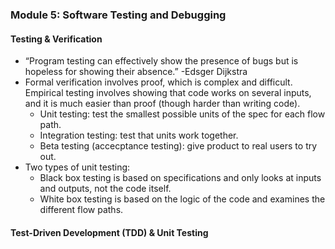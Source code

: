### Module 5: Software Testing and Debugging

#### Testing & Verification

- “Program testing can effectively show the presence of bugs but is hopeless for showing their absence.” -Edsger Dijkstra
- Formal verification involves proof, which is complex and difficult. Empirical testing involves showing that code works on several inputs, and it is much easier than proof (though harder than writing code).
  - Unit testing: test the smallest possible units of the spec for each flow path.
  - Integration testing: test that units work together.
  - Beta testing (accecptance testing): give product to real users to try out.
- Two types of unit testing:
  - Black box testing is based on specifications and only looks at inputs and outputs, not the code itself.
  - White box testing is based on the logic of the code and examines the different flow paths.

#### Test-Driven Development (TDD) & Unit Testing

